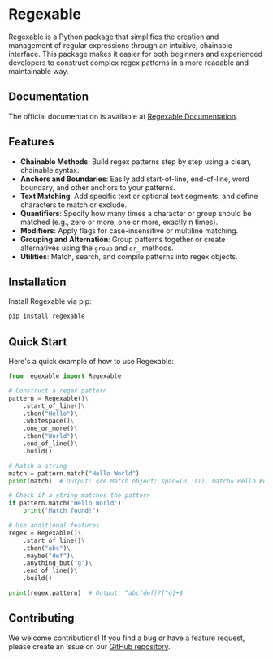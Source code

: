 # Regexable

Regexable is a Python package that simplifies the creation and management of regular expressions through an intuitive, chainable interface. This package makes it easier for both beginners and experienced developers to construct complex regex patterns in a more readable and maintainable way.

## Documentation

The official documentation is available at [Regexable Documentation](https://Orion-F.github.io/regexable/).

## Features

- **Chainable Methods**: Build regex patterns step by step using a clean, chainable syntax.
- **Anchors and Boundaries**: Easily add start-of-line, end-of-line, word boundary, and other anchors to your patterns.
- **Text Matching**: Add specific text or optional text segments, and define characters to match or exclude.
- **Quantifiers**: Specify how many times a character or group should be matched (e.g., zero or more, one or more, exactly n times).
- **Modifiers**: Apply flags for case-insensitive or multiline matching.
- **Grouping and Alternation**: Group patterns together or create alternatives using the `group` and `or_` methods.
- **Utilities**: Match, search, and compile patterns into regex objects.

## Installation

Install Regexable via pip:

```sh
pip install regexable
```

## Quick Start

Here's a quick example of how to use Regexable:

```python
from regexable import Regexable

# Construct a regex pattern
pattern = Regexable()\
    .start_of_line()\
    .then("Hello")\
    .whitespace()\
    .one_or_more()\
    .then("World")\
    .end_of_line()\
    .build()

# Match a string
match = pattern.match("Hello World")
print(match)  # Output: <re.Match object; span=(0, 11), match='Hello World'>

# Check if a string matches the pattern
if pattern.match("Hello World"):
    print("Match found!")

# Use additional features
regex = Regexable()\
    .start_of_line()\
    .then("abc")\
    .maybe("def")\
    .anything_but("g")\
    .end_of_line()\
    .build()

print(regex.pattern)  # Output: ^abc(def)?[^g]+$
```

## Contributing

We welcome contributions! If you find a bug or have a feature request, please create an issue on our [GitHub repository](https://github.com/Orion-F/regexable).
